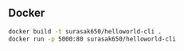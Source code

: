 ## Docker

```bash
docker build -t surasak650/helloworld-cli .
docker run -p 5000:80 surasak650/helloworld-cli
```